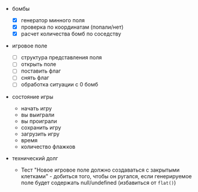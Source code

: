 - бомбы 
    - [x] генератор минного поля
    - [x] проверка по координатам (попали/нет)
    - [x] расчет количества бомб по соседству

- игровое поле
    - [ ] структура представления поля
    - [ ] открыть поле
    - [ ] поставить флаг
    - [ ] снять флаг
    - [ ] обработка ситуации с 0 бомб 

- состояние игры 
    - начать игру
    - вы выиграли 
    - вы проиграли
    - сохранить игру
    - загрузить игру
    - время
    - количество флажков

- технический долг
  - Тест "Новое игровое поле должно создаваться с закрытыми клетками" - добиться того, чтобы он ругался, если генерируемое поле будет содержать null/undefined (избавиться от `flat()`)


